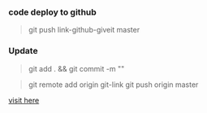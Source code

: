 ### code deploy to github

> git push link-github-giveit master

### Update

> git add .    && git commit -m ""

> git remote add origin git-link
> git push origin master

[visit here](https://rajan-savaliya.github.io/sass-3-project-couse/)
